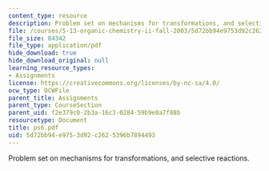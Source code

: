 ```yaml
---
content_type: resource
description: Problem set on mechanisms for transformations, and selective reactions.
file: /courses/5-13-organic-chemistry-ii-fall-2003/5d72bb94e9753d92c2625396b7894493_ps6.pdf
file_size: 84342
file_type: application/pdf
hide_download: true
hide_download_original: null
learning_resource_types:
- Assignments
license: https://creativecommons.org/licenses/by-nc-sa/4.0/
ocw_type: OCWFile
parent_title: Assignments
parent_type: CourseSection
parent_uid: f2e379c0-2b3a-16c3-0284-59b9e0a7f88b
resourcetype: Document
title: ps6.pdf
uid: 5d72bb94-e975-3d92-c262-5396b7894493
---
```

Problem set on mechanisms for transformations, and selective reactions.